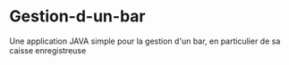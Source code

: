# Gestion-d-un-bar
Une application JAVA simple pour la gestion d'un bar, en particulier de sa caisse enregistreuse

